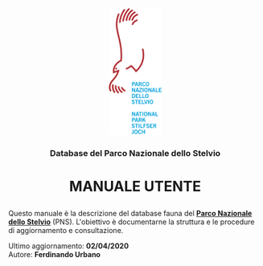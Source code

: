 <p align="center"> <img src="images/logo.png" width="105" height="253" /> </p>

### <p align="center"> Database del Parco Nazionale dello Stelvio</p>  

# <p align="center">MANUALE UTENTE</p>  

Questo manuale è la descrizione del database fauna del **[Parco Nazionale dello Stelvio](www.stelviopark.it)** (PNS). L'obiettivo è documentarne la struttura e le procedure di aggiornamento e consultazione.

Ultimo aggiornamento: **02/04/2020**  
Autore: **Ferdinando Urbano**
